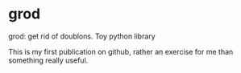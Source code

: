 grod
====

grod: get rid of doublons. Toy python library

This is my first publication on github, rather an exercise for me than
something really useful.
